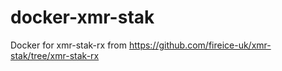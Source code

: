 # docker-xmr-stak

Docker  for xmr-stak-rx from https://github.com/fireice-uk/xmr-stak/tree/xmr-stak-rx

